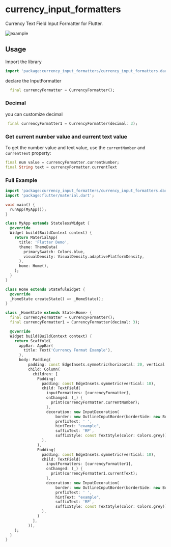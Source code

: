 # currency_input_formatters

Currency Text Field Input Formatter for Flutter.

<p align="center">
  
![example](https://user-images.githubusercontent.com/59104566/95548683-d0567600-0a2f-11eb-95ff-f1115e5a5dc6.png)

</p>


## Usage

Import the library

```dart
import 'package:currency_input_formatters/currency_input_formatters.dart';
```

declare the InputFormatter
```dart
  final currencyFormatter = CurrencyFormatter();
```

### Decimal

you can customize decimal

```dart
 final currencyFormatter1 = CurrencyFormatter(decimal: 3);
```

### Get current number value and current text value


To get the number value and text value, use the `currentNumber` and `currentText` property:

```dart
final num value = currencyFormatter.currentNumber;
final String text = currencyFormatter.currentText
```


### Full Example

```dart
import 'package:currency_input_formatters/currency_input_formatters.dart';
import 'package:flutter/material.dart';

void main() {
  runApp(MyApp());
}

class MyApp extends StatelessWidget {
  @override
  Widget build(BuildContext context) {
    return MaterialApp(
      title: 'Flutter Demo',
      theme: ThemeData(
        primarySwatch: Colors.blue,
        visualDensity: VisualDensity.adaptivePlatformDensity,
      ),
      home: Home(),
    );
  }
}

class Home extends StatefulWidget {
  @override
  _HomeState createState() => _HomeState();
}

class _HomeState extends State<Home> {
  final currencyFormatter = CurrencyFormatter();
  final currencyFormatter1 = CurrencyFormatter(decimal: 3);

  @override
  Widget build(BuildContext context) {
    return Scaffold(
      appBar: AppBar(
        title: Text('Currency Format Example'),
      ),
      body: Padding(
          padding: const EdgeInsets.symmetric(horizontal: 20, vertical: 20),
          child: Column(
            children: [
              Padding(
                padding: const EdgeInsets.symmetric(vertical: 10),
                child: TextField(
                  inputFormatters: [currencyFormatter],
                  onChanged: (_) {
                    print(currencyFormatter.currentNumber);
                  },
                  decoration: new InputDecoration(
                      border: new OutlineInputBorder(borderSide: new BorderSide(color: Colors.blue)),
                      prefixText: ' ',
                      hintText: "example",
                      suffixText: 'RP',
                      suffixStyle: const TextStyle(color: Colors.grey)),
                ),
              ),
              Padding(
                padding: const EdgeInsets.symmetric(vertical: 10),
                child: TextField(
                  inputFormatters: [currencyFormatter1],
                  onChanged: (_) {
                    print(currencyFormatter1.currentText);
                  },
                  decoration: new InputDecoration(
                      border: new OutlineInputBorder(borderSide: new BorderSide(color: Colors.blue)),
                      prefixText: ' ',
                      hintText: "example",
                      suffixText: 'RP',
                      suffixStyle: const TextStyle(color: Colors.grey)),
                ),
              )
            ],
          )),
    );
  }
}

```

